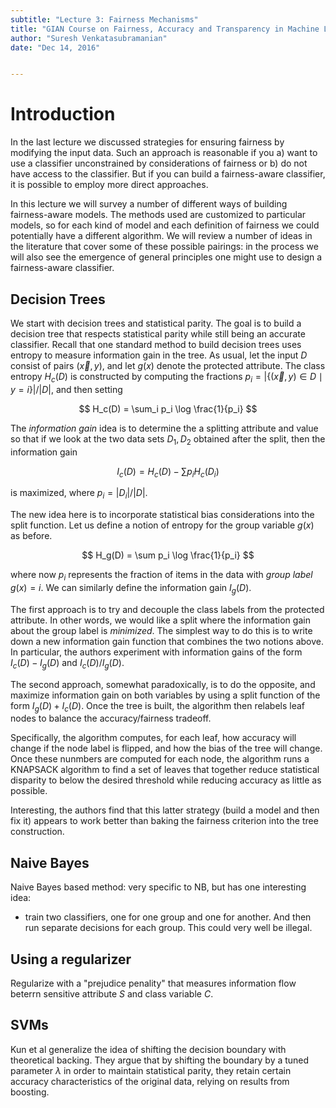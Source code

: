 ```yaml
---
subtitle: "Lecture 3: Fairness Mechanisms"
title: "GIAN Course on Fairness, Accuracy and Transparency in Machine Learning"
author: "Suresh Venkatasubramanian"
date: "Dec 14, 2016"


---
```


# Introduction

In the last lecture we discussed strategies for ensuring fairness by modifying the input data. Such an approach is reasonable if you a) want to use a classifier unconstrained by considerations of fairness or b) do not have access to the classifier. But if you can build a fairness-aware classifier, it is possible to employ more direct approaches. 

In this lecture we will survey a number of different ways of building fairness-aware models. The methods used are customized to particular models, so for each kind of model and each definition of fairness we could potentially have a different algorithm. We will review a number of ideas in the literature that cover some of these possible pairings: in the process we will also see the emergence of general principles one might use to design a fairness-aware classifier. 

## Decision Trees

We start with decision trees and statistical parity. The goal is to build a decision tree that respects statistical parity while still being an accurate classifier. Recall that one standard method to build decision trees uses entropy to measure information gain in the tree. As usual, let the input $D$ consist of pairs $(\vec{x}, y)$, and let $g(x)$ denote the protected attribute. The class entropy $H_c(D)$ is constructed by computing the fractions $p_i = |\{ (\vec{x}, y) \in D\mid  y = i\} |/|D|$, and then setting 

$$ H_c(D) = \sum_i p_i  \log \frac{1}{p_i} $$

The *information gain* idea is to determine the a splitting attribute and value so that  if we look at the two data sets $D_1, D_2$ obtained after the split, then the information gain 

$$ I_c(D) = H_c(D) - \sum p_i H_c(D_i)$$ 

is maximized, where $p_i = |D_i|/|D|$. 

The new idea here is to incorporate statistical bias considerations into the split function.  Let us define a notion of entropy for the group variable $g(x)$ as before. 

$$ H_g(D) = \sum p_i \log \frac{1}{p_i} $$

where now $p_i$ represents the fraction of items in the data with *group label* $g(x) = i$. We can similarly define the information gain $I_g(D)$. 

The first approach is to try and decouple the class labels from the protected attribute. In other words, we would like a split where the information gain about the group label is *minimized*. The simplest way to do this is to write down a new information gain function that combines the two notions above. In particular, the authors experiment with information gains of the form $I_c(D) - I_g(D)$ and $I_c(D)/I_g(D)$. 

The second approach, somewhat paradoxically, is to do the opposite, and maximize information gain on both variables by using a split function of the form $I_g(D) + I_c(D)$. Once the tree is built, the algorithm then relabels leaf nodes to balance the accuracy/fairness tradeoff. 

Specifically, the algorithm computes, for each leaf, how accuracy will change if the node label is flipped, and how the bias of the tree will change. Once these nunmbers are computed for each node, the algorithm runs a KNAPSACK algorithm to find a set of leaves that together reduce statistical disparity to below the desired threshold while reducing accuracy as little as possible. 

Interesting, the authors find that this latter strategy (build a model and then fix it) appears to work better than baking the fairness criterion into the tree construction. 

## Naive Bayes

Naive Bayes based method: very specific to NB, but has one interesting idea: 

- train two classifiers, one for one group and one for another. And then run separate decisions for each group. This could very well be illegal. 

## Using a regularizer

Regularize with a "prejudice penality" that measures information flow beterrn sensitive attribute $S$ and class variable $C$. 

## SVMs

Kun et al generalize the idea of shifting the decision boundary with theoretical backing. They argue that by shifting the boundary by a tuned parameter $\lambda$ in order to maintain statistical parity, they retain certain accuracy characteristics of the original data, relying on results from boosting. 